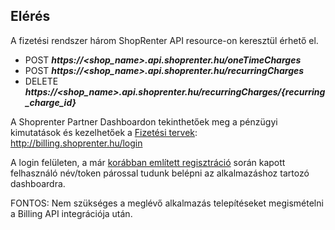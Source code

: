 ## Elérés

A fizetési rendszer három ShopRenter API resource-on keresztül érhető el.
- POST _**https://<shop_name>.api.shoprenter.hu/oneTimeCharges**_
- POST _**https://<shop_name>.api.shoprenter.hu/recurringCharges**_
- DELETE _**https://<shop_name>.api.shoprenter.hu/recurringCharges/{recurring_charge_id}**_

A Shoprenter Partner Dashboardon tekinthetőek meg a pénzügyi kimutatások és kezelhetőek a [Fizetési tervek](../docs/plan.md):
http://billing.shoprenter.hu/login

A login felületen, a már [korábban említett regisztráció](../docs/settings.md) során kapott felhasználó név/token párossal tudunk belépni az alkalmazáshoz tartozó dashboardra.

FONTOS: Nem szükséges a meglévő alkalmazás telepítéseket megismételni a Billing API integrációja után.
